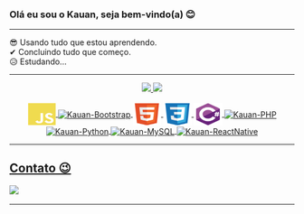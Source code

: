 ### Olá eu sou o Kauan, seja bem-vindo(a) 😊
______________________________________________________________________________________________________________________________________________________________________
😎 Usando tudo que estou aprendendo. <br>
✔ Concluindo tudo que começo. <br>
😥 Estudando...
______________________________________________________________________________________________________________________________________________________________________
<div align="center">
  <a href="https://github.com/Ikauan">
  <img height="180em" src="https://github-readme-stats.vercel.app/api?username=Ikauan&show_icons=true&theme=dark&include_all_commits=true&count_private=true"/>
  <img width="250em" src="https://github-readme-stats.vercel.app/api/top-langs/?username=Ikauan&layout=count)](https://github.com/anuraghazra/github-readme-stats&theme=dark"/>
</div>
<div align="center" style="display: inline_block"><br>
  <img align="center" alt="Kauan-Js" height="40" width="50" src="https://raw.githubusercontent.com/devicons/devicon/master/icons/javascript/javascript-plain.svg">
  <img align="center" alt="Kauan-Bootstrap" height="40" width="50" src="https://cdn.jsdelivr.net/gh/devicons/devicon/icons/bootstrap/bootstrap-original.svg" />
  <img align="center" alt="Kauan-HTML" height="40" width="50" src="https://raw.githubusercontent.com/devicons/devicon/master/icons/html5/html5-original.svg">
  <img align="center" alt="Kauan-CSS" height="40" width="50" src="https://raw.githubusercontent.com/devicons/devicon/master/icons/css3/css3-original.svg">
  <img align="center" alt="Kauan-Csharp" height="40" width="50" src="https://raw.githubusercontent.com/devicons/devicon/master/icons/csharp/csharp-original.svg">
  <img align="center" alt="Kauan-PHP" height="40" width="50" src="https://cdn.jsdelivr.net/gh/devicons/devicon/icons/php/php-plain.svg" />
  <img align="center" alt="Kauan-Python" height="40" width="50" src="https://cdn.jsdelivr.net/gh/devicons/devicon/icons/python/python-original.svg" />
  <img align="center" alt="Kauan-MySQL" height="40" width="50" src="https://cdn.jsdelivr.net/gh/devicons/devicon/icons/mysql/mysql-original.svg" />
  <img align="center" alt="Kauan-ReactNative" height="40" width="50" src="https://cdn.jsdelivr.net/gh/devicons/devicon/icons/react/react-original.svg" />
</div>

______________________________________________________________________________________________________________________________________________________________________
<h2>Contato 😉</h2>
<div>
  <a href="https://www.linkedin.com/in/kauan-cardoso-a990a1242/" target="_blank"><img src="https://img.shields.io/badge/-LinkedIn-%230077B5?style=for-the-badge&logo=linkedin&logoColor=white" target="_blank"></a> 
</div>

______________________________________________________________________________________________________________________________________________________________________
